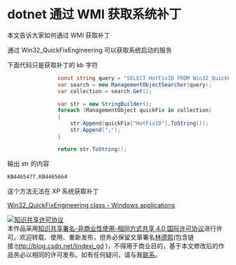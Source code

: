 # dotnet 通过 WMI 获取系统补丁

本文告诉大家如何通过 WMI 获取补丁

<!--more-->
<!-- CreateTime:2020/3/5 9:26:17 -->


<!-- 标签：dotnet,C#,WMI -->

通过 Win32_QuickFixEngineering 可以获取系统启动的服务

下面代码只是获取补丁的 kb 字符

```csharp
                const string query = "SELECT HotFixID FROM Win32_QuickFixEngineering";
                var search = new ManagementObjectSearcher(query);
                var collection = search.Get();

                var str = new StringBuilder();
                foreach (ManagementObject quickFix in collection)
                {
                    str.Append(quickFix["HotFixID"].ToString());
                    str.Append(";");
                }

                return str.ToString();
```

输出 str 的内容

```csharp
KB4465477,KB4465664
```

这个方法无法在 XP 系统获取补丁

[Win32_QuickFixEngineering class - Windows applications](https://docs.microsoft.com/en-us/windows/desktop/cimwin32prov/win32-quickfixengineering )

<a rel="license" href="http://creativecommons.org/licenses/by-nc-sa/4.0/"><img alt="知识共享许可协议" style="border-width:0" src="https://licensebuttons.net/l/by-nc-sa/4.0/88x31.png" /></a><br />本作品采用<a rel="license" href="http://creativecommons.org/licenses/by-nc-sa/4.0/">知识共享署名-非商业性使用-相同方式共享 4.0 国际许可协议</a>进行许可。欢迎转载、使用、重新发布，但务必保留文章署名[林德熙](http://blog.csdn.net/lindexi_gd)(包含链接:http://blog.csdn.net/lindexi_gd )，不得用于商业目的，基于本文修改后的作品务必以相同的许可发布。如有任何疑问，请与我[联系](mailto:lindexi_gd@163.com)。
